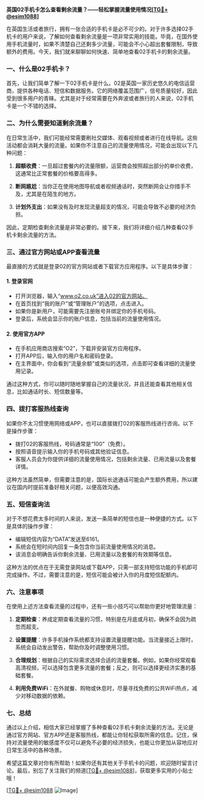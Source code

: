 **英国02手机卡怎么查看剩余流量？——轻松掌握流量使用情况[[TG💪+ @esim1088](https://t.me/s/esim1088)]**

在英国生活或者旅行，拥有一张合适的手机卡是必不可少的。对于许多选择02手机卡的用户来说，了解如何查看剩余流量是一项非常实用的技能。毕竟，在国外使用手机流量时，如果不清楚自己还剩多少流量，可能会不小心超出套餐限制，导致额外的费用。今天，我们就来聊聊如何快速、简单地查看02手机卡的剩余流量。

### 一、什么是02手机卡？

首先，让我们简单了解一下02手机卡是什么。02是英国一家历史悠久的电信运营商，提供各种电话、短信和数据服务。它的网络覆盖范围广，信号质量较好，因此受到很多用户的青睐。尤其是对于经常需要在外奔波或者旅行的人来说，02手机卡是一个不错的选择。

### 二、为什么需要知道剩余流量？

在日常生活中，我们可能经常需要刷社交媒体、观看视频或者进行在线导航。这些活动都会消耗大量的流量。如果你不注意自己的流量使用情况，可能会出现以下几种问题：

1. **超额收费**：一旦超过套餐内的流量限额，运营商会按照超出部分的单价收费，这通常比正常套餐的价格要高得多。
   
2. **断网尴尬**：当你正在使用地图导航或者视频通话时，突然断网会让你措手不及，尤其是在陌生的地方。

3. **计划外支出**：如果没有及时发现流量超支的情况，可能会导致不必要的经济负担。

因此，定期检查剩余流量是非常必要的。接下来，我们将详细介绍几种查看02手机卡剩余流量的方法。

### 三、通过官方网站或APP查看流量

最直接的方式就是登录02的官方网站或者下载官方应用程序。以下是具体步骤：

#### 1. 登录官网

- 打开浏览器，输入“www.o2.co.uk”进入02的官方网站。
- 在首页找到“我的账户”或“管理账户”的选项，点击进入。
- 如果你是新用户，可能需要先注册账号并绑定你的手机号码。
- 登录后，系统会显示你的账户信息，包括当前的流量使用情况。

#### 2. 使用官方APP

- 在手机应用商店搜索“O2”，下载并安装官方应用程序。
- 打开APP后，输入你的用户名和密码登录。
- 在主界面中，你会看到“流量余额”或类似的选项，点击即可查看详细的流量使用记录。

通过这种方式，你可以随时随地掌握自己的流量状况，并且还能查看其他相关信息，比如通话时长、短信数量等。

### 四、拨打客服热线查询

如果你不太习惯使用网络或APP，也可以直接拨打02的客服热线进行咨询。以下是操作步骤：

- 拨打02的客服热线，号码通常是“100”（免费）。
- 按照语音提示输入你的手机号码或其他验证信息。
- 客服人员会为你提供详细的流量使用情况，包括剩余流量、已用流量以及套餐详情。

这种方法虽然简单，但需要注意的是，国际长途通话可能会产生额外费用，所以建议在国内时提前准备好相关问题，以便高效沟通。

### 五、短信查询法

对于不想花费太多时间的人来说，发送一条简单的短信也是一种便捷的方式。以下是具体的操作步骤：

- 编辑短信内容为“DATA”发送至6161。
- 系统会在短时间内回复一条包含你当前流量使用情况的消息。
- 该消息会明确告诉你剩余流量、已用流量以及套餐的有效期等信息。

这种方法的优点在于无需登录网站或下载APP，只需一部支持短信功能的手机即可完成操作。不过，需要注意的是，短信可能会被计入你的月度短信配额内。

### 六、注意事项

在使用上述方法查看流量的过程中，还有一些小技巧可以帮助你更好地管理流量：

1. **定期检查**：养成定期查看流量的习惯，特别是在月底或月初，确保不会因为疏忽而超支。
   
2. **设置提醒**：许多手机操作系统都支持设置流量提醒功能。当流量接近上限时，系统会自动发出警告，帮助你及时调整使用习惯。

3. **合理规划**：根据自己的实际需求选择合适的流量套餐。例如，如果你经常观看高清视频，可以选择包含更多流量的套餐；反之，则可以选择更经济实惠的基础套餐。

4. **利用免费WiFi**：在外就餐、购物或休息时，尽量寻找免费的公共WiFi热点，减少对移动数据的依赖。

### 七、总结

通过以上介绍，相信大家已经掌握了多种查看02手机卡剩余流量的方法。无论是通过官方网站、官方APP还是客服热线，都能让你轻松获取所需的信息。记住，保持对流量使用的敏感度不仅可以避免不必要的经济损失，也能让你更加从容地应对日常生活中的各种场景。

希望这篇文章对你有所帮助！如果你还有其他关于手机卡的问题，欢迎随时留言讨论。最后，别忘了关注我们的频道[[TG💪+ @esim1088](https://t.me/s/esim1088)]，获取更多实用的小贴士哦！

[[TG💪+ @esim1088](https://t.me/s/esim1088) ![Image](https://i.postimg.cc/4NQfJmqS/Snipaste-2025-05-13-00-14-12.png)]